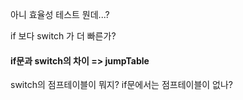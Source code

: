 아니 효율성 테스트 뭔데...?

if 보다 switch 가 더 빠른가?

#### if문과 switch의 차이 => jumpTable
switch의 점프테이블이 뭐지? 
if문에서는 점프테이블이 없나? 
